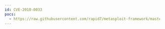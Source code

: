 ```yaml
---
id: CVE-2010-0033
pocs:
  - https://raw.githubusercontent.com/rapid7/metasploit-framework/master/modules/exploits/windows/fileformat/ms10_004_textbytesatom.rb
---
```

